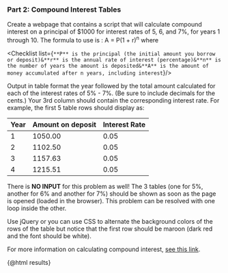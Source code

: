 <script>
import Accordion from '$lib/Accordion.md';
import Checklist from '$lib/Checklist.md';
  import { onMount } from 'svelte';
      let results = "";

  onMount(() => {
    document.jQuery = jQuery;
   jQuery( "table thead tr th" ).each(function( index ) {
        jQuery( this ).css("background-color", "orchid");
        jQuery( this ).css("color", "whitesmoke");
    });   
    jQuery("table tr:nth-child(even)").css("background", "#33c3f0");
    jQuery("table tr:nth-child(odd)").css("background", "whitesmoke");
});   
const calcInterest = (principal, rate, years) => {
    let 
        amount,
        o = {style: "currency", currency: "USD"};

    results += '<div class="one-third column"><table><thead><tr><th style="text-align:left">Year</th><th style="text-align:center">On Deposit</th><th style="text-align:right">Rate</th></tr></thead><tbody>';
    for (let year = 1; year <= years; year++) {
        amount = principal * ( 1 + rate ) ** year; 
        results += `<tr><td style="text-align:left">${year}</td><td style="text-align:center">${amount.toLocaleString("en", o)}</td><td style="text-align:right">${rate.toLocaleString('en-GB', { style: 'percent' })}</td></tr>`;
    }
    results += '</tbody></table></div>';
}

calcInterest(1000, 0.05, 10);
calcInterest(1000, 0.06, 10);
calcInterest(1000, 0.07, 10);

</script>

### Part 2: Compound Interest Tables

<Accordion>

Create a webpage that contains a script that will calculate compound interest on a principal of $1000 for interest rates of 5, 6, and 7%, for years 1 through 10. The formula to use is : A = P(1 + r)<sup>n</sup> where

<Checklist list={`**P** is the principal (the initial amount you borrow or deposit)&**r** is the annual rate of interest (percentage)&**n** is the number of years the amount is deposited&**A** is the amount of money accumulated after n years, including interest`}/>

Output in table format the year followed by the total amount calculated for each of the interest rates of 5% - 7%. (Be sure to include decimals for the cents.) Your 3rd column should contain the corresponding interest rate. For example, the first 5 table rows should display as:

| Year | Amount on deposit | Interest Rate |
| :--- | :---------------- | :------------ |
| 1    | 1050.00           | 0.05          |
| 2    | 1102.50           | 0.05          |
| 3    | 1157.63           | 0.05          |
| 4    | 1215.51           | 0.05          |

There is **NO INPUT** for this problem as well! The 3 tables (one for 5%, another for 6% and another for 7%) should be shown as soon as the page is opened (loaded in the browser). This problem can be resolved with one loop inside the other.

Use jQuery or you can use CSS to alternate the background colors of the rows of the table but notice that the first row should be maroon (dark red and the font should be white).

For more information on calculating compound interest, [see this link](http://math.about.com/library/weekly/aa042002a.htm).
</Accordion>

<div class="row">
{@html results}
</div>

<style lang="sass">
</style>
